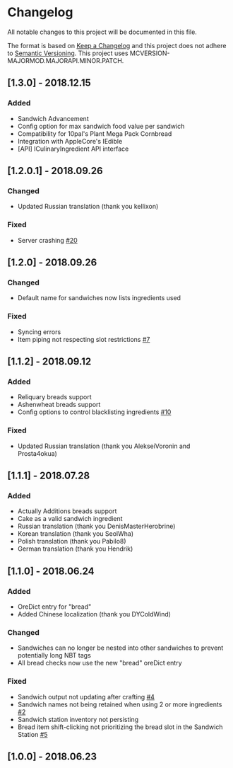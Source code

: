 # Changelog
All notable changes to this project will be documented in this file.

The format is based on [Keep a Changelog](http://keepachangelog.com/en/1.0.0/) and this project does not adhere to [Semantic Versioning](http://semver.org/spec/v2.0.0.html).
This project uses MCVERSION-MAJORMOD.MAJORAPI.MINOR.PATCH.

## [1.3.0] - 2018.12.15
### Added
- Sandwich Advancement
- Config option for max sandwich food value per sandwich
- Compatibility for 10pal's Plant Mega Pack Cornbread
- Integration with AppleCore's IEdible
- [API] ICulinaryIngredient API interface

## [1.2.0.1] - 2018.09.26
### Changed
- Updated Russian translation (thank you kellixon)
### Fixed
- Server crashing [#20](https://github.com/TheIllusiveC4/CulinaryConstruct/issues/20)

## [1.2.0] - 2018.09.26
### Changed
- Default name for sandwiches now lists ingredients used
### Fixed
- Syncing errors
- Item piping not respecting slot restrictions [#7](https://github.com/TheIllusiveC4/CulinaryConstruct/issues/7)

## [1.1.2] - 2018.09.12
### Added
- Reliquary breads support
- Ashenwheat breads support
- Config options to control blacklisting ingredients [#10](https://github.com/TheIllusiveC4/CulinaryConstruct/issues/10)
### Fixed
- Updated Russian translation (thank you AlekseiVoronin and Prosta4okua)

## [1.1.1] - 2018.07.28
### Added
- Actually Additions breads support
- Cake as a valid sandwich ingredient
- Russian translation (thank you DenisMasterHerobrine)
- Korean translation (thank you SeolWha)
- Polish translation (thank you Pabilo8)
- German translation (thank you Hendrik)

## [1.1.0] - 2018.06.24
### Added
- OreDict entry for "bread"
- Added Chinese localization (thank you DYColdWind)
### Changed
- Sandwiches can no longer be nested into other sandwiches to prevent potentially long NBT tags
- All bread checks now use the new "bread" oreDict entry
### Fixed
- Sandwich output not updating after crafting [#4](https://github.com/TheIllusiveC4/CulinaryConstruct/issues/4)
- Sandwich names not being retained when using 2 or more ingredients [#2](https://github.com/TheIllusiveC4/CulinaryConstruct/issues/2)
- Sandwich station inventory not persisting
- Bread item shift-clicking not prioritizing the bread slot in the Sandwich Station [#5](https://github.com/TheIllusiveC4/CulinaryConstruct/issues/5)

## [1.0.0] - 2018.06.23
